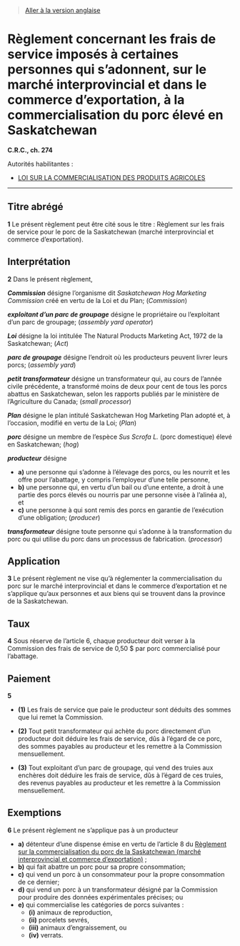> [Aller à la version anglaise](/en/Regulations/Consolidated%20Regulations%20of%20Canada/201-300/C.R.C.,%20c.%20274.md)

# Règlement concernant les frais de service imposés à certaines personnes qui s’adonnent, sur le marché interprovincial et dans le commerce d’exportation, à la commercialisation du porc élevé en Saskatchewan

**C.R.C., ch. 274**

Autorités habilitantes : 
- [LOI SUR LA COMMERCIALISATION DES PRODUITS AGRICOLES](/fr/Lois/Lois%20révisées%20du%20Canada/A/A-6.md)

----------



## Titre abrégé


**1** Le présent règlement peut être cité sous le titre : Règlement sur les frais de service pour le porc de la Saskatchewan (marché interprovincial et commerce d’exportation).




## Interprétation


**2** Dans le présent règlement,

***Commission*** désigne l’organisme dit *Saskatchewan Hog Marketing Commission* créé en vertu de la Loi et du Plan; (*Commission*)

***exploitant d’un parc de groupage*** désigne le propriétaire ou l’exploitant d’un parc de groupage; (*assembly yard operator*)

***Loi*** désigne la loi intitulée The Natural Products Marketing Act, 1972 de la Saskatchewan; (*Act*)

***parc de groupage*** désigne l’endroit où les producteurs peuvent livrer leurs porcs; (*assembly yard*)

***petit transformateur*** désigne un transformateur qui, au cours de l’année civile précédente, a transformé moins de deux pour cent de tous les porcs abattus en Saskatchewan, selon les rapports publiés par le ministère de l’Agriculture du Canada; (*small processor*)

***Plan*** désigne le plan intitulé Saskatchewan Hog Marketing Plan adopté et, à l’occasion, modifié en vertu de la Loi; (*Plan*)

***porc*** désigne un membre de l’espèce *Sus Scrofa L.* (porc domestique) élevé en Saskatchewan; (*hog*)

***producteur*** désigne
- **a)** une personne qui s’adonne à l’élevage des porcs, ou les nourrit et les offre pour l’abattage, y compris l’employeur d’une telle personne,
- **b)** une personne qui, en vertu d’un bail ou d’une entente, a droit à une partie des porcs élevés ou nourris par une personne visée à l’alinéa a), et
- **c)** une personne à qui sont remis des porcs en garantie de l’exécution d’une obligation; (*producer*)

***transformateur*** désigne toute personne qui s’adonne à la transformation du porc ou qui utilise du porc dans un processus de fabrication. (*processor*)




## Application


**3** Le présent règlement ne vise qu’à réglementer la commercialisation du porc sur le marché interprovincial et dans le commerce d’exportation et ne s’applique qu’aux personnes et aux biens qui se trouvent dans la province de la Saskatchewan.




## Taux


**4** Sous réserve de l’article 6, chaque producteur doit verser à la Commission des frais de service de 0,50 $ par porc commercialisé pour l’abattage.




## Paiement


**5** 

- **(1)** Les frais de service que paie le producteur sont déduits des sommes que lui remet la Commission.

- **(2)** Tout petit transformateur qui achète du porc directement d’un producteur doit déduire les frais de service, dûs à l’égard de ce porc, des sommes payables au producteur et les remettre à la Commission mensuellement.

- **(3)** Tout exploitant d’un parc de groupage, qui vend des truies aux enchères doit déduire les frais de service, dûs à l’égard de ces truies, des revenus payables au producteur et les remettre à la Commission mensuellement.




## Exemptions


**6** Le présent règlement ne s’applique pas à un producteur
- **a)** détenteur d’une dispense émise en vertu de l’article 8 du [Règlement sur la commercialisation du porc de la Saskatchewan (marché interprovincial et commerce d’exportation)](/fr/Règlements/Codification%20des%20règlements%20du%20Canada/201-300/C.R.C.,%20ch.%20272.md) ;
- **b)** qui fait abattre un porc pour sa propre consommation;
- **c)** qui vend un porc à un consommateur pour la propre consommation de ce dernier;
- **d)** qui vend un porc à un transformateur désigné par la Commission pour produire des données expérimentales précises; ou
- **e)** qui commercialise les catégories de porcs suivantes :
	- **(i)** animaux de reproduction,
	- **(ii)** porcelets sevrés,
	- **(iii)** animaux d’engraissement, ou
	- **(iv)** verrats.


